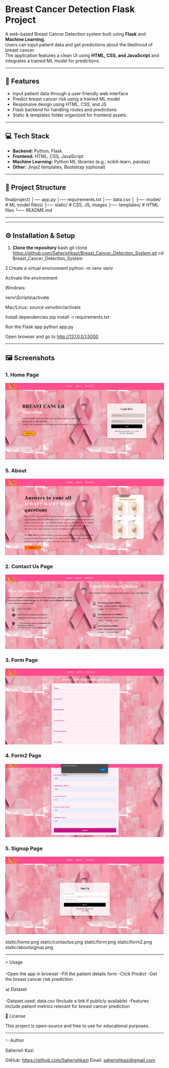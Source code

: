 # Breast Cancer Detection Flask Project

A web-based Breast Cancer Detection system built using **Flask** and **Machine Learning**.  
Users can input patient data and get predictions about the likelihood of breast cancer.  
The application features a clean UI using **HTML, CSS, and JavaScript** and integrates a trained ML model for predictions.

---

## 🧰 Features
- Input patient data through a user-friendly web interface
- Predict breast cancer risk using a trained ML model
- Responsive design using HTML, CSS, and JS
- Flask backend for handling routes and predictions
- Static & templates folder organized for frontend assets

---

## 💻 Tech Stack
- **Backend:** Python, Flask  
- **Frontend:** HTML, CSS, JavaScript  
- **Machine Learning:** Python ML libraries (e.g., scikit-learn, pandas)  
- **Other:** Jinja2 templates, Bootstrap (optional)

---

## 📁 Project Structure
finalproject/
│── app.py
│── requirements.txt
│── data.csv
│
├── model/ # ML model file(s)
├── static/ # CSS, JS, images
├── templates/ # HTML files
└── README.md

---


---

## ⚙️ Installation & Setup

1. **Clone the repository**
bash
git clone  https://github.com/Saherishkazi/Breast_Cancer_Detection_System.git
cd Breast_Cancer_Detection_System

2.Create a virtual environment
python -m venv venv


Activate the environment

Windows:

venv\Scripts\activate


Mac/Linux:
source venv/bin/activate


Install dependencies
pip install -r requirements.txt


Run the Flask app
python app.py


Open browser and go to http://127.0.0.1:5000

---

## 🖼️ Screenshots

### 1. Home Page
![Home Page](static/home.png)

### 5. About 
![About ](static/about.png)

### 2. Contact Us Page
![Contact Us](static/contactus.png)

### 3. Form Page
![Form](static/form.png)

### 4. Form2 Page
![Form2](static/form2.png)

### 5. Signup Page
![Signup](static/signup.png)

static/home.png
static/contactus.png
static/form.png
static/form2.png
static/aboutsignup.png

---

⚡ Usage

-Open the app in browser
-Fill the patient details form
-Click Predict
-Get the breast cancer risk prediction

📊 Dataset

-Dataset used: data.csv (Include a link if publicly available)
-Features include patient metrics relevant for breast cancer prediction

📜 License

This project is open-source and free to use for educational purposes.

---

✨ Author

Saherish Kazi

GitHub: https://github.com/Saherishkazi
Email: saherishkazi@gmail.com
